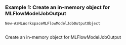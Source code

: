 ### Example 1: Create an in-memory object for MLFlowModelJobOutput
```powershell
New-AzMLWorkspaceMLFlowModelJobOutputObject
```

```output
```

Create an in-memory object for MLFlowModelJobOutput
